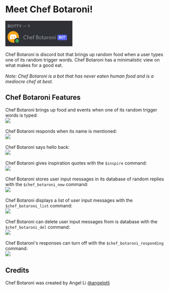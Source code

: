 # Meet Chef Botaroni!

<img src="images/chef_botaroni_online.png" width="210" height="80">

Chef Botaroni is discord bot that brings up random food when a user types one of its random trigger words. Chef Botaroni has a minimalistic view on what makes for a good eat. <br/>
<br/>
*Note: Chef Botaroni is a bot that has never eaten human food and is a mediocre chef at best.*

## Chef Botaroni Features
Chef Botaroni brings up food and events when one of its random trigger words is typed:<br/>
<img src="images/chef_botaroni_random_reply"><br/>

Chef Botaroni responds when its name is mentioned:<br/>
<img src="images/chef_botaroni_name_mention"><br/>

Chef Botaroni says hello back:<br/>
<img src="images/chef_botaroni_say_hi"><br/>

Chef Botaroni gives inspiration quotes with the `$inspire` command:<br/>
<img src="images/chef_botaroni_inspire_quote"><br/>

Chef Botaroni stores user input messages in its database of random replies with the `$chef_botaroni_new` command:<br/>
<img src="images/chef_botaroni_new_user_msg"><br/>

Chef Botaroni displays a list of user input messages with the `$chef_botaroni_list` command:<br/>
<img src="images/chef_botaroni_db_list"><br/>

Chef Botaroni can delete user input messages from is database with the `$chef_botaroni_del` command:<br/>
<img src="images/chef_botaroni_del_db_item"><br/>

Chef Botaroni's responses can turn off with the `$chef_botaroni_responding` command:<br/>
<img src="images/chef_botaroni_response_settings"><br/>

## Credits
Chef Botaroni was created by Angel Li [@angelptli](https://github.com/angelptli)